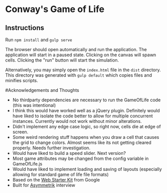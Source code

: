 # Conway's Game of Life
## Instructions
Run `npm install` and `gulp serve`

The browser should open automatically and run the application. The application will start in a paused state. Clicking
on the canvas will spawn cells. Clicking the "run" button will start the simulation.

Alternatively, you may simply open the `index.html` file in the `dist` directory. This directory was generated
with `gulp default` which copies files and minifies scripts.

#Acknowledgements and Thoughts
* No thirdparty dependencies are necessary to run the GameOfLife code (this was intentional)
* I think this would have worked well as a jQuery plugin. Definitely would have liked to isolate the code better to 
 allow for multiple concurrent instances. Currently would not work without minor alterations.
* Didn't implement any edge case logic, so right now, cells die at edge of screen.
* Some weird rendering stuff happens when you draw a cell that causes the grid to change colors. Almost seems like its not getting cleared properly. Needs further investigation. 
* Would have liked to build a speed slider. Next version?
* Most game attributes may be changed from the config variable in GameOfLife.js
* Would have liked to implement loading and saving of layouts (especially allowing for standard game of life file formats)
* Based on the [Web Starter Kit](https://github.com/google/web-starter-kit) from Google
* Built for [Asymmetrik](asymmetrik.com) interview
